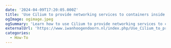 ```yaml
---
date: '2024-04-09T17:20:05.000Z'
title: 'Use Cilium to provide networking services to containers inside Oracle Container Engine for Kubernetes'
ogImage: ogimage.jpeg
ogSummary: 'Learn how to use Cilium to provide networking services to containers inside Oracle Container Engine for Kubernetes'
externalUrl: 'https://www.iwanhoogendoorn.nl/index.php/Use_Cilium_to_provide_networking_services_to_containers_inside_Oracle_Container_Engine_for_Kubernetes_-_OKE_-'
categories:
  - How-To
---
```

